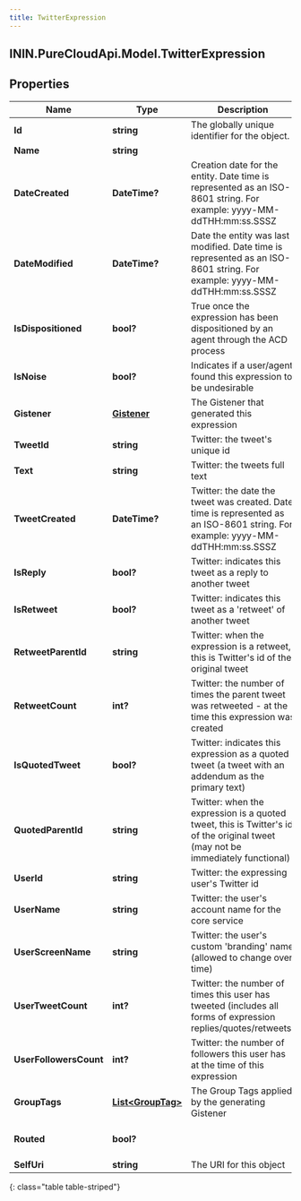 ```yaml
---
title: TwitterExpression
---
```

## ININ.PureCloudApi.Model.TwitterExpression

## Properties

|Name | Type | Description | Notes|
|------------ | ------------- | ------------- | -------------|
| **Id** | **string** | The globally unique identifier for the object. | [optional] |
| **Name** | **string** |  | [optional] |
| **DateCreated** | **DateTime?** | Creation date for the entity. Date time is represented as an ISO-8601 string. For example: yyyy-MM-ddTHH:mm:ss.SSSZ | [optional] |
| **DateModified** | **DateTime?** | Date the entity was last modified. Date time is represented as an ISO-8601 string. For example: yyyy-MM-ddTHH:mm:ss.SSSZ | [optional] |
| **IsDispositioned** | **bool?** | True once the expression has been dispositioned by an agent through the ACD process | [optional] [default to false]|
| **IsNoise** | **bool?** | Indicates if a user/agent found this expression to be undesirable | [optional] [default to false]|
| **Gistener** | [**Gistener**](Gistener.html) | The Gistener that generated this expression | |
| **TweetId** | **string** | Twitter: the tweet&#39;s unique id | |
| **Text** | **string** | Twitter: the tweets full text | |
| **TweetCreated** | **DateTime?** | Twitter: the date the tweet was created. Date time is represented as an ISO-8601 string. For example: yyyy-MM-ddTHH:mm:ss.SSSZ | [optional] |
| **IsReply** | **bool?** | Twitter: indicates this tweet as a reply to another tweet | [optional] [default to false]|
| **IsRetweet** | **bool?** | Twitter: indicates this tweet as a &#39;retweet&#39; of another tweet | [optional] [default to false]|
| **RetweetParentId** | **string** | Twitter: when the expression is a retweet, this is Twitter&#39;s id of the original tweet | [optional] |
| **RetweetCount** | **int?** | Twitter: the number of times the parent tweet was retweeted - at the time this expression was created | [optional] |
| **IsQuotedTweet** | **bool?** | Twitter: indicates this expression as a quoted tweet (a tweet with an addendum as the primary text) | [optional] [default to false]|
| **QuotedParentId** | **string** | Twitter: when the expression is a quoted tweet, this is Twitter&#39;s id of the original tweet (may not be immediately functional) | [optional] |
| **UserId** | **string** | Twitter: the expressing user&#39;s Twitter id | [optional] |
| **UserName** | **string** | Twitter: the user&#39;s account name for the core service | |
| **UserScreenName** | **string** | Twitter: the user&#39;s custom &#39;branding&#39; name (allowed to change over time) | [optional] |
| **UserTweetCount** | **int?** | Twitter: the number of times this user has tweeted (includes all forms of expression replies/quotes/retweets) | [optional] |
| **UserFollowersCount** | **int?** | Twitter: the number of followers this user has at the time of this expression | [optional] |
| **GroupTags** | [**List&lt;GroupTag&gt;**](GroupTag.html) | The Group Tags applied by the generating Gistener | [optional] |
| **Routed** | **bool?** |  | [optional] [default to false]|
| **SelfUri** | **string** | The URI for this object | [optional] |
{: class="table table-striped"}


